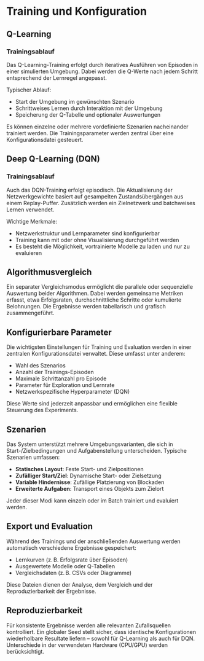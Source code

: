 # Training und Konfiguration

## Q-Learning

### Trainingsablauf

Das Q-Learning-Training erfolgt durch iteratives Ausführen von Episoden in einer simulierten Umgebung. Dabei werden die Q-Werte nach jedem Schritt entsprechend der Lernregel angepasst.

Typischer Ablauf:
- Start der Umgebung im gewünschten Szenario
- Schrittweises Lernen durch Interaktion mit der Umgebung
- Speicherung der Q-Tabelle und optionaler Auswertungen

Es können einzelne oder mehrere vordefinierte Szenarien nacheinander trainiert werden. Die Trainingsparameter werden zentral über eine Konfigurationsdatei gesteuert.

## Deep Q-Learning (DQN)

### Trainingsablauf

Auch das DQN-Training erfolgt episodisch. Die Aktualisierung der Netzwerkgewichte basiert auf gesampelten Zustandsübergängen aus einem Replay-Puffer. Zusätzlich werden ein Zielnetzwerk und batchweises Lernen verwendet.

Wichtige Merkmale:
- Netzwerkstruktur und Lernparameter sind konfigurierbar
- Training kann mit oder ohne Visualisierung durchgeführt werden
- Es besteht die Möglichkeit, vortrainierte Modelle zu laden und nur zu evaluieren

## Algorithmusvergleich

Ein separater Vergleichsmodus ermöglicht die parallele oder sequenzielle Auswertung beider Algorithmen. Dabei werden gemeinsame Metriken erfasst, etwa Erfolgsraten, durchschnittliche Schritte oder kumulierte Belohnungen. Die Ergebnisse werden tabellarisch und grafisch zusammengeführt.

## Konfigurierbare Parameter

Die wichtigsten Einstellungen für Training und Evaluation werden in einer zentralen Konfigurationsdatei verwaltet. Diese umfasst unter anderem:

- Wahl des Szenarios
- Anzahl der Trainings-Episoden
- Maximale Schrittanzahl pro Episode
- Parameter für Exploration und Lernrate
- Netzwerkspezifische Hyperparameter (DQN)

Diese Werte sind jederzeit anpassbar und ermöglichen eine flexible Steuerung des Experiments.

## Szenarien

Das System unterstützt mehrere Umgebungsvarianten, die sich in Start-/Zielbedingungen und Aufgabenstellung unterscheiden. Typische Szenarien umfassen:

- **Statisches Layout**: Feste Start- und Zielpositionen
- **Zufälliger Start/Ziel**: Dynamische Start- oder Zielsetzung
- **Variable Hindernisse**: Zufällige Platzierung von Blockaden
- **Erweiterte Aufgaben**: Transport eines Objekts zum Zielort

Jeder dieser Modi kann einzeln oder im Batch trainiert und evaluiert werden.

## Export und Evaluation

Während des Trainings und der anschließenden Auswertung werden automatisch verschiedene Ergebnisse gespeichert:

- Lernkurven (z. B. Erfolgsrate über Episoden)
- Ausgewertete Modelle oder Q-Tabellen
- Vergleichsdaten (z. B. CSVs oder Diagramme)

Diese Dateien dienen der Analyse, dem Vergleich und der Reproduzierbarkeit der Ergebnisse.

## Reproduzierbarkeit

Für konsistente Ergebnisse werden alle relevanten Zufallsquellen kontrolliert. Ein globaler Seed stellt sicher, dass identische Konfigurationen wiederholbare Resultate liefern – sowohl für Q-Learning als auch für DQN. Unterschiede in der verwendeten Hardware (CPU/GPU) werden berücksichtigt.
